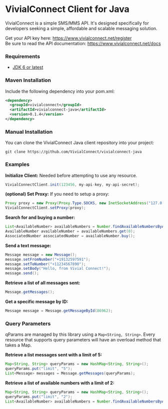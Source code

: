 
# VivialConnect Client for Java

VivialConnect is a simple SMS/MMS API. It's designed specifically for developers seeking a simple, affordable and scalable messaging solution.

Get your API key here: https://www.vivialconnect.net/register <br />
Be sure to read the API documentation: https://www.vivialconnect.net/docs 


### Requirements

* [JDK 6 or latest](http://www.oracle.com/technetwork/java/javase/downloads/index.html)  

### Maven Installation

Include the following dependency into your pom.xml:
```xml
<dependency>
  <groupId>vivialconnect</groupId>
  <artifactId>vivialconnect-java</artifactId>
  <version>0.1.4</version>
</dependency>
```
### Manual Installation

You can clone the VivialConnect Java client repository into your project:
```
git clone https://github.com/VivialConnect/vivialconnect-java
```

### Examples

__Initialize Client:__ Needed before attempting to use any resource.

```java
VivialConnectClient.init(123456, my-api-key, my-api-secret);
```

__(optional) Set Proxy:__ If you need to setup a proxy:

```java
Proxy proxy = new Proxy(Proxy.Type.SOCKS, new InetSocketAddress("127.0.0.1", 9000));
VivialConnectClient.setProxy(proxy);
```

__Search for and buying a number:__ 

```java
List<AvailableNumber> availableNumbers = Number.findAvailableNumbersByAreaCode("302");
AvailableNumber availableNumber = availableNumbers.get(0);
AssociatedNumber associatedNumber = availableNumber.buy();
```
__Send a text message:__ 

```java
Message message = new Message();
message.setFromNumber("+19132597591");
message.setToNumber("+11234567890");
message.setBody("Hello, from Vivial Connect!");
message.send(); 
```
__Retrieve a list of all messages sent:__ 

```java
Message.getMessages();
```
__Get a specific message by ID:__ 

```java
Message message = Message.getMessageById(86962);
```

### Query Parameters

qParams are managed by this library using a `Map<String, String>`. Every resource that supports query parameters will have an overload method that takes a Map.

__Retrieve a list messages sent with a limit of 5:__
```java
Map<String, String> queryParams = new HashMap<String, String>();
queryParams.put("limit", "5");
List<Message> messages = Message.getMessages(queryParams);
```

__Retrieve a list of available numbers with a limit of 2:__
```java
Map<String, String> queryParams = new HashMap<String, String>();
queryParams.put("limit", "2");
List<AvailableNumber> availableNumbers = Number.findAvailableNumbersByAreaCode("302", queryParams);
```
